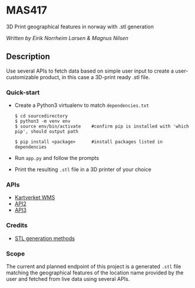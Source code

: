 # MAS417
3D Print geographical features in norway with .stl generation

*Written by Eirik Norrheim Larsen & Magnus Nilsen*

## Description
Use several APIs to fetch data based on simple user input to create a user-customizable product, in this case a 3D-print ready .stl file.

### Quick-start
- Create a Python3 virtualenv to match `dependencies.txt`
    ```console
    $ cd sourcedirectory        
    $ python3 -m venv env
    $ source env/bin/activate    #confirm pip is installed with 'which pip', should output path

    $ pip install <package>      #install packages listed in dependencies
    ```

- Run `app.py` and follow the prompts

- Print the resulting `.stl` file in a 3D printer of your choice

### APIs
- [Kartverket WMS](https://wms.geonorge.no/skwms1/wms.hoyde-dom?)
- [API2]()
- [API3]()

### Credits
- [STL generation methods](https://github.com/RobertABT/heightmap)

### Scope
The current and planned endpoint of this project is a generated `.stl` file matching the geographical features of the location name provided by the user and fetched from live data using several APIs.